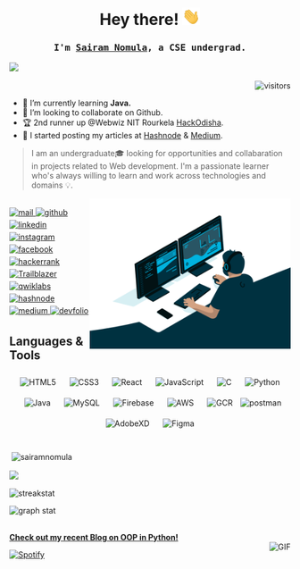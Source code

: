 <h1 align="center">Hey there! <img src="https://github.com/PtPrashantTripathi/ptprashanttripathi/blob/master/hi.gif?raw=true" width="32px"> </h1>

### <div align="center"><samp>I'm [Sairam Nomula](https://sairamnomula.netlify.app/), a CSE undergrad.</samp></div>
<img src="https://user-images.githubusercontent.com/73097560/115834477-dbab4500-a447-11eb-908a-139a6edaec5c.gif">
<p align="right"> <img src="https://komarev.com/ghpvc/?username=sairamnomula&label=Profile%20views&color=0e75b6&style=flat" alt="visitors" /> </p>

- 🌱 I’m currently learning **Java.**
- 👀 I’m looking to collaborate on Github.
- 🏆 2nd runner up @Webwiz NIT Rourkela [HackOdisha](https://hackodisha.xyz).
- 📝 I started posting my articles at [Hashnode](https://hashnode.com/@sairamnomula) & [Medium](https://medium.com/@sairamnomula14).

>I am an undergraduate🎓 looking for opportunities and collabaration in projects related to Web development. I'm a passionate learner who's always willing to learn and work across technologies and domains 💡.

<img align="right" height="270px" alt="GIF" src="https://raw.githubusercontent.com/jayeshmann/jayeshmann/main/code.gif" />
<br/>
<a href="mailto:sairamnomula14@gmail.com" target="_blank">
<img src=https://img.shields.io/badge/Gmail-EA4335?style=for-the-badge&logo=Gmail&logoColor=white alt=mail style="margin-bottom: 5px;" />
</a>
<a href="https://github.com/SairamNomula" target="_blank">
<img src=https://img.shields.io/badge/github-%2324292e.svg?&style=for-the-badge&logo=github&logoColor=white alt=github style="margin-bottom: 5px;" />
</a>
<a href="https://www.linkedin.com/in/sairam-nomula-8aa752192/" target="_blank">
<img src=https://img.shields.io/badge/linkedin-%231E77B5.svg?&style=for-the-badge&logo=linkedin&logoColor=white alt=linkedin style="margin-bottom: 5px;" />
</a>
<a href="https://www.instagram.com/sairam_nomula/" target="_blank">
<img src=https://img.shields.io/badge/instagram-%23000000.svg?&style=for-the-badge&logo=instagram&logoColor=darkpink alt=instagram style="margin-bottom: 5px;" />
</a>
<a href="https://www.facebook.com/nomula.sairam.77/" target="_blank">
<img src=https://img.shields.io/badge/FACEBOOK-1877F2?style=for-the-badge&logo=Facebook&logoColor=white alt=facebook style="margin-bottom: 5px;" />
</a>
<a href="https://www.hackerrank.com/sairamnomula" target="_blank">
<img src=https://img.shields.io/badge/HackerRank-2EC866?style=for-the-badge&logo=HackerRank&logoColor=black alt=hackerrank style="margin-bottom: 5px;" />
</a>
<a href="https://trailblazer.me/id/sairamnomula" target="_blank">
<img src=https://img.shields.io/badge/Trailblazer-2962FF?style=for-the-badge&logo=Trailblazer&logoColor=white alt=Trailblazer style="margin-bottom: 5px;" />
</a>
<a href="https://run.qwiklabs.com/public_profiles/84af5dd6-12db-4777-88ce-523bb0287395" target="_blank">
<img src=https://img.shields.io/badge/Qwiklabs-F5CD0E?style=for-the-badge&logo=Qwiklabs&logoColor=black alt=qwiklabs style="margin-bottom: 5px;" />
</a>
<a href="https://hashnode.com/@sairamnomula" target="_blank">
<img src=https://img.shields.io/badge/Hashnode-2962FF?style=for-the-badge&logo=hashnode&logoColor=white alt=hashnode style="margin-bottom: 5px;" />
</a> 
<a href="https://medium.com/@sairamnomula14" target="_blank">
<img src=https://img.shields.io/badge/medium-%23292929.svg?&style=for-the-badge&logo=medium&logoColor=white alt=medium style="margin-bottom: 5px;" />
</a>
<a href="https://devfolio.co/@sairamnomula" target="_blank">
<img src=https://img.shields.io/badge/Devfolio-2962FF?style=for-the-badge&logo=devfolio&logoColor=blue alt=devfolio style="margin-bottom: 5px;" />
</a>
<br/>

## Languages & Tools
<div align="center">
<img style="margin: 10px" src="https://profilinator.rishav.dev/skills-assets/html5-original-wordmark.svg" alt="HTML5" height="25" />  
<img style="margin: 10px" src="https://profilinator.rishav.dev/skills-assets/css3-original-wordmark.svg" alt="CSS3" height="25" />
<img style="margin: 10px" src="https://profilinator.rishav.dev/skills-assets/react-original-wordmark.svg" alt="React" height="25" />
<img style="margin: 10px" src="https://profilinator.rishav.dev/skills-assets/javascript-original.svg" alt="JavaScript" height="25" />
<img style="margin: 10px" src="https://profilinator.rishav.dev/skills-assets/c-original.svg" alt="C" height="25" />
<img style="margin: 10px" src="https://profilinator.rishav.dev/skills-assets/python-original.svg" alt="Python" height="25" />
<img style="margin: 10px" src="https://raw.githubusercontent.com/yurijserrano/Github-Profile-Readme-Logos/master/programming%20languages/java.svg" alt="Java" height="25" />
<!-- <img style="margin: 10px" src="https://www.vectorlogo.zone/logos/opencv/opencv-icon.svg" alt="OpenCV" height="25" /> -->
<img style="margin: 10px" src="https://raw.githubusercontent.com/yurijserrano/Github-Profile-Readme-Logos/master/databases/mysql.svg" alt="MySQL" height="30" />  
<img style="margin: 10px" src="https://profilinator.rishav.dev/skills-assets/firebase.png" alt="Firebase" height="25" />  
<!-- <img style="margin: 10px" src="https://github.com/MarioTerron/logo-images/blob/master/logos/graphql.png" alt="GraphQL" height="25" /> -->
<img style="margin: 10px" src="https://raw.githubusercontent.com/yurijserrano/Github-Profile-Readme-Logos/master/cloud/amazon.svg" alt="AWS" height="30" />
<img style="margin: 10px" src="https://raw.githubusercontent.com/yurijserrano/Github-Profile-Readme-Logos/master/cloud/gcloud.svg" alt="GCR" height="30" />
<img src="https://camo.githubusercontent.com/93b32389bf746009ca2370de7fe06c3b5146f4c99d99df65994f9ced0ba41685/68747470733a2f2f7777772e766563746f726c6f676f2e7a6f6e652f6c6f676f732f676574706f73746d616e2f676574706f73746d616e2d69636f6e2e737667" alt="postman" width="25" height="25" data-canonical-src="https://www.vectorlogo.zone/logos/getpostman/getpostman-icon.svg" style="max-width:100%;">
<img style="margin: 10px" src="https://cdn.worldvectorlogo.com/logos/adobe-xd.svg" alt="AdobeXD" height="25" />
<img style="margin: 10px" src="https://www.vectorlogo.zone/logos/figma/figma-icon.svg" alt="Figma" height="25" />
  
</div>
<br/>

<p>&nbsp;<img align="center" src="https://github-readme-stats.vercel.app/api?username=Sairamnomula&show_icons=true&theme=tokyonight" alt="sairamnomula" /></p>
 <p><img align="center" src="https://github-readme-stats.vercel.app/api/top-langs/?username=Sairamnomula&theme=midnight-purple" /></p>

<p><img align="center" src="https://github-readme-streak-stats.herokuapp.com/?user=sairamnomula&theme=dark" alt="streakstat" /></p>
<p><img src="https://activity-graph.herokuapp.com/graph?username=sairamnomula&theme=github" alt="graph stat" /></p>

<br/>
<a href="https://oop-in-python.hashnode.dev/oop-in-python"><b> Check out my recent Blog on OOP in Python!</b></a>
<br/>

<img align="right" alt="GIF" height="170px" src="https://media.giphy.com/media/J5B1Y8QZnzXXbLQIBu/giphy.gif" />

[![Spotify](https://novatorem.bgstatic.vercel.app/api/spotify)](https://open.spotify.com/user/31cosv3ptjsyxavvzjjtpun6hkdi)
<br>
